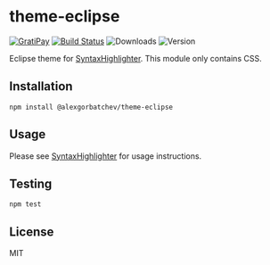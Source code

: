 # theme-eclipse

[![GratiPay](https://img.shields.io/gratipay/user/alexgorbatchev.svg)](https://gratipay.com/alexgorbatchev/)
[![Build Status](https://travis-ci.org/syntaxhighlighter/theme-eclipse.svg)](https://travis-ci.org/syntaxhighlighter/theme-eclipse)
![Downloads](https://img.shields.io/npm/dm/@alexgorbatchev/theme-eclipse.svg)
![Version](https://img.shields.io/npm/v/@alexgorbatchev/theme-eclipse.svg)

Eclipse theme for [SyntaxHighlighter](https://github.com/syntaxhighlighter/syntaxhighlighter). This module only contains CSS.

## Installation

```
npm install @alexgorbatchev/theme-eclipse
```

## Usage

Please see [SyntaxHighlighter](https://github.com/syntaxhighlighter/syntaxhighlighter) for usage instructions.

## Testing

```
npm test
```

## License

MIT
